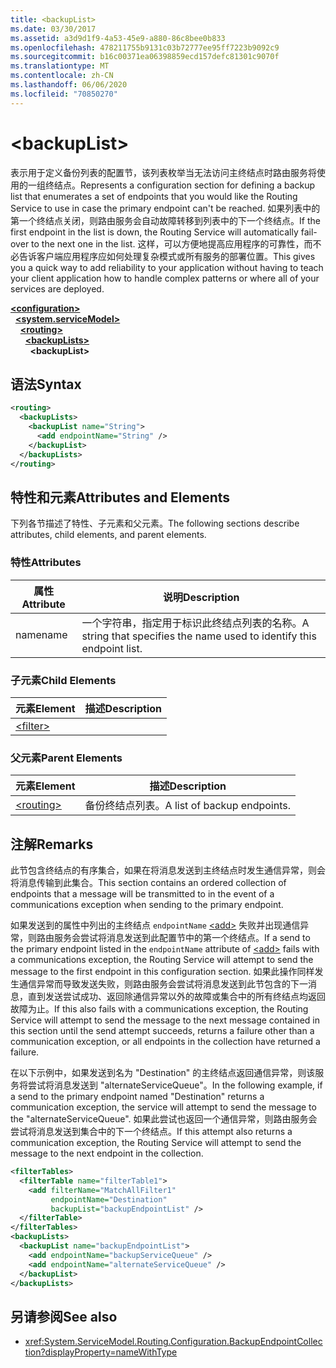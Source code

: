 ```yaml
---
title: <backupList>
ms.date: 03/30/2017
ms.assetid: a3d9d1f9-4a53-45e9-a880-86c8bee0b833
ms.openlocfilehash: 478211755b9131c03b72777ee95ff7223b9092c9
ms.sourcegitcommit: b16c00371ea06398859ecd157defc81301c9070f
ms.translationtype: MT
ms.contentlocale: zh-CN
ms.lasthandoff: 06/06/2020
ms.locfileid: "70850270"
---
```

# \<backupList>
<span data-ttu-id="f8cfe-101">表示用于定义备份列表的配置节，该列表枚举当无法访问主终结点时路由服务将使用的一组终结点。</span><span class="sxs-lookup"><span data-stu-id="f8cfe-101">Represents a configuration section for defining a backup list that enumerates a set of endpoints that you would like the Routing Service to use in case the primary endpoint can't be reached.</span></span> <span data-ttu-id="f8cfe-102">如果列表中的第一个终结点关闭，则路由服务会自动故障转移到列表中的下一个终结点。</span><span class="sxs-lookup"><span data-stu-id="f8cfe-102">If the first endpoint in the list is down, the Routing Service will automatically fail-over to the next one in the list.</span></span>  <span data-ttu-id="f8cfe-103">这样，可以方便地提高应用程序的可靠性，而不必告诉客户端应用程序应如何处理复杂模式或所有服务的部署位置。</span><span class="sxs-lookup"><span data-stu-id="f8cfe-103">This gives you a quick way to add reliability to your application without having to teach your client application how to handle complex patterns or where all of your services are deployed.</span></span>  
  
[**\<configuration>**](../configuration-element.md)\
&nbsp;&nbsp;[**\<system.serviceModel>**](system-servicemodel.md)\
&nbsp;&nbsp;&nbsp;&nbsp;[**\<routing>**](routing.md)\
&nbsp;&nbsp;&nbsp;&nbsp;&nbsp;&nbsp;[**\<backupLists>**](backuplists.md)\
&nbsp;&nbsp;&nbsp;&nbsp;&nbsp;&nbsp;&nbsp;&nbsp;**\<backupList>**  
  
## <a name="syntax"></a><span data-ttu-id="f8cfe-104">语法</span><span class="sxs-lookup"><span data-stu-id="f8cfe-104">Syntax</span></span>  
  
```xml  
<routing>
  <backupLists>
    <backupList name="String">
      <add endpointName="String" />
    </backupList>
  </backupLists>
</routing>
```  
  
## <a name="attributes-and-elements"></a><span data-ttu-id="f8cfe-105">特性和元素</span><span class="sxs-lookup"><span data-stu-id="f8cfe-105">Attributes and Elements</span></span>  
 <span data-ttu-id="f8cfe-106">下列各节描述了特性、子元素和父元素。</span><span class="sxs-lookup"><span data-stu-id="f8cfe-106">The following sections describe attributes, child elements, and parent elements.</span></span>  
  
### <a name="attributes"></a><span data-ttu-id="f8cfe-107">特性</span><span class="sxs-lookup"><span data-stu-id="f8cfe-107">Attributes</span></span>  
  
|<span data-ttu-id="f8cfe-108">属性</span><span class="sxs-lookup"><span data-stu-id="f8cfe-108">Attribute</span></span>|<span data-ttu-id="f8cfe-109">说明</span><span class="sxs-lookup"><span data-stu-id="f8cfe-109">Description</span></span>|  
|---------------|-----------------|  
|<span data-ttu-id="f8cfe-110">name</span><span class="sxs-lookup"><span data-stu-id="f8cfe-110">name</span></span>|<span data-ttu-id="f8cfe-111">一个字符串，指定用于标识此终结点列表的名称。</span><span class="sxs-lookup"><span data-stu-id="f8cfe-111">A string that specifies the name used to identify this endpoint list.</span></span>|  
  
### <a name="child-elements"></a><span data-ttu-id="f8cfe-112">子元素</span><span class="sxs-lookup"><span data-stu-id="f8cfe-112">Child Elements</span></span>  
  
|<span data-ttu-id="f8cfe-113">元素</span><span class="sxs-lookup"><span data-stu-id="f8cfe-113">Element</span></span>|<span data-ttu-id="f8cfe-114">描述</span><span class="sxs-lookup"><span data-stu-id="f8cfe-114">Description</span></span>|  
|-------------|-----------------|  
|[\<filter>](filter.md)||  
  
### <a name="parent-elements"></a><span data-ttu-id="f8cfe-115">父元素</span><span class="sxs-lookup"><span data-stu-id="f8cfe-115">Parent Elements</span></span>  
  
|<span data-ttu-id="f8cfe-116">元素</span><span class="sxs-lookup"><span data-stu-id="f8cfe-116">Element</span></span>|<span data-ttu-id="f8cfe-117">描述</span><span class="sxs-lookup"><span data-stu-id="f8cfe-117">Description</span></span>|  
|-------------|-----------------|  
|[\<routing>](routing.md)|<span data-ttu-id="f8cfe-118">备份终结点列表。</span><span class="sxs-lookup"><span data-stu-id="f8cfe-118">A list of backup endpoints.</span></span>|  
  
## <a name="remarks"></a><span data-ttu-id="f8cfe-119">注解</span><span class="sxs-lookup"><span data-stu-id="f8cfe-119">Remarks</span></span>  
 <span data-ttu-id="f8cfe-120">此节包含终结点的有序集合，如果在将消息发送到主终结点时发生通信异常，则会将消息传输到此集合。</span><span class="sxs-lookup"><span data-stu-id="f8cfe-120">This section contains an ordered collection of endpoints that a message will be transmitted to in the event of a communications exception when sending to the primary endpoint.</span></span>  
  
 <span data-ttu-id="f8cfe-121">如果发送到的属性中列出的主终结点 `endpointName` [\<add>](add-of-entries.md) 失败并出现通信异常，则路由服务会尝试将消息发送到此配置节中的第一个终结点。</span><span class="sxs-lookup"><span data-stu-id="f8cfe-121">If a send to the primary endpoint listed in the `endpointName` attribute of [\<add>](add-of-entries.md) fails with a communications exception, the Routing Service will attempt to send the message to the first endpoint in this configuration section.</span></span> <span data-ttu-id="f8cfe-122">如果此操作同样发生通信异常而导致发送失败，则路由服务会尝试将消息发送到此节包含的下一消息，直到发送尝试成功、返回除通信异常以外的故障或集合中的所有终结点均返回故障为止。</span><span class="sxs-lookup"><span data-stu-id="f8cfe-122">If this also fails with a communications exception, the Routing Service will attempt to send the message to the next message contained in this section until the send attempt succeeds, returns a failure other than a communication exception, or all endpoints in the collection have returned a failure.</span></span>  
  
 <span data-ttu-id="f8cfe-123">在以下示例中，如果发送到名为 "Destination" 的主终结点返回通信异常，则该服务将尝试将消息发送到 "alternateServiceQueue"。</span><span class="sxs-lookup"><span data-stu-id="f8cfe-123">In the following example, if a send to the primary endpoint named "Destination" returns a communication exception, the service will attempt to send the message to the "alternateServiceQueue".</span></span> <span data-ttu-id="f8cfe-124">如果此尝试也返回一个通信异常，则路由服务会尝试将消息发送到集合中的下一个终结点。</span><span class="sxs-lookup"><span data-stu-id="f8cfe-124">If this attempt also returns a communication exception, the Routing Service will attempt to send the message to the next endpoint in the collection.</span></span>  
  
```xml  
<filterTables>
  <filterTable name="filterTable1">
    <add filterName="MatchAllFilter1"
         endpointName="Destination"
         backupList="backupEndpointList" />
  </filterTable>
</filterTables>
<backupLists>
  <backupList name="backupEndpointList">
    <add endpointName="backupServiceQueue" />
    <add endpointName="alternateServiceQueue" />
  </backupList>
</backupLists>
```  
  
## <a name="see-also"></a><span data-ttu-id="f8cfe-125">另请参阅</span><span class="sxs-lookup"><span data-stu-id="f8cfe-125">See also</span></span>

- <xref:System.ServiceModel.Routing.Configuration.BackupEndpointCollection?displayProperty=nameWithType>
